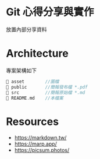 ﻿# Git 心得分享與實作

放置內部分享資料

# Architecture

專案架構如下

```c
📁 asset        //圖檔
📁 public       //簡報發布檔 *.pdf
📁 src          //簡報原始檔 *.md
📄 README.md    //本檔案
```

# Resources
- https://markdown.tw/
- https://marp.app/
- https://picsum.photos/